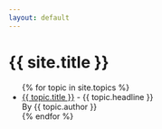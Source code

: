 ```yaml
---
layout: default
---
```


# {{ site.title }}

<ul>
  {% for topic in site.topics %}
    <li>
      <a href="{{ topic.url }}">{{ topic.title }}</a> - {{ topic.headline }}
      <br>By {{ topic.author }}
    </li>
  {% endfor %}
</ul>
